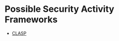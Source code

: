 # Possible Security Activity Frameworks

* [CLASP](https://cwe.mitre.org/documents/sources/TheCLASPApplicationSecurityProcess.pdf)